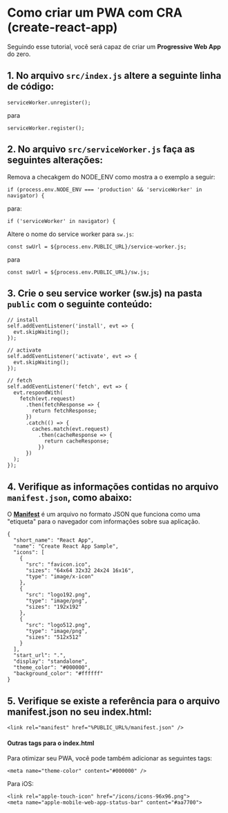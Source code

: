 # Como criar um PWA com CRA (create-react-app)

Seguindo esse tutorial, você será capaz de criar um **Progressive Web App** do zero.

## 1. No arquivo `src/index.js` altere a seguinte linha de código:

`serviceWorker.unregister();`

para

`serviceWorker.register();`

## 2. No arquivo `src/serviceWorker.js` faça as seguintes alterações:

Remova a checakgem do NODE_ENV como mostra a o exemplo a seguir:

`if (process.env.NODE_ENV === 'production' && 'serviceWorker' in navigator) {`

para:

`if ('serviceWorker' in navigator) {`

Altere o nome do service worker para `sw.js`:

`const swUrl = ${process.env.PUBLIC_URL}/service-worker.js;`

para 

`const swUrl = ${process.env.PUBLIC_URL}/sw.js;`

## 3. Crie o seu service worker (sw.js) na pasta `public` com o seguinte conteúdo:

```
// install
self.addEventListener('install', evt => {
  evt.skipWaiting();
});

// activate
self.addEventListener('activate', evt => {
  evt.skipWaiting();
});

// fetch
self.addEventListener('fetch', evt => {
  evt.respondWith(
    fetch(evt.request)
      .then(fetchResponse => {
        return fetchResponse;
      })
      .catch(() => {
        caches.match(evt.request)
          .then(cacheResponse => {
            return cacheResponse;
          })
      })
  );
});
```

## 4. Verifique as informações contidas no arquivo `manifest.json`, como abaixo:

O [**Manifest**](https://developers.google.com/web/fundamentals/web-app-manifest) é um arquivo no formato JSON que funciona como uma "etiqueta" para o navegador com informações sobre sua aplicação. <br>

```
{
  "short_name": "React App",
  "name": "Create React App Sample",
  "icons": [
    {
      "src": "favicon.ico",
      "sizes": "64x64 32x32 24x24 16x16",
      "type": "image/x-icon"
    },
    {
      "src": "logo192.png",
      "type": "image/png",
      "sizes": "192x192"
    },
    {
      "src": "logo512.png",
      "type": "image/png",
      "sizes": "512x512"
    }
  ],
  "start_url": ".",
  "display": "standalone",
  "theme_color": "#000000",
  "background_color": "#ffffff"
}
```

## 5. Verifique se existe a referência para o arquivo manifest.json no seu index.html:

`<link rel="manifest" href="%PUBLIC_URL%/manifest.json" />`

#### Outras tags para o index.html

Para otimizar seu PWA, você pode também adicionar as seguintes tags:<br>

`<meta name="theme-color" content="#000000" />` <br>

Para iOS:

```
<link rel="apple-touch-icon" href="/icons/icons-96x96.png">
<meta name="apple-mobile-web-app-status-bar" content="#aa7700">
```
